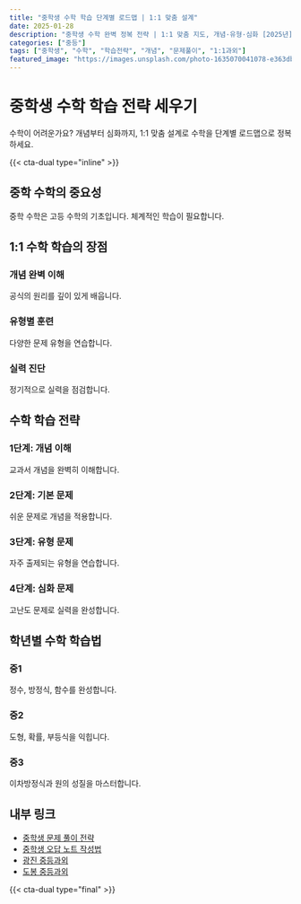 ```yaml
---
title: "중학생 수학 학습 단계별 로드맵 | 1:1 맞춤 설계"
date: 2025-01-28
description: "중학생 수학 완벽 정복 전략 | 1:1 맞춤 지도, 개념·유형·심화 [2025년]"
categories: ["중등"]
tags: ["중학생", "수학", "학습전략", "개념", "문제풀이", "1:1과외"]
featured_image: "https://images.unsplash.com/photo-1635070041078-e363dbe005cb?w=1200&h=630&fit=crop"
---
```


# 중학생 수학 학습 전략 세우기

수학이 어려운가요? 개념부터 심화까지, 1:1 맞춤 설계로 수학을 단계별 로드맵으로 정복하세요.

{{< cta-dual type="inline" >}}

## 중학 수학의 중요성

중학 수학은 고등 수학의 기초입니다. 체계적인 학습이 필요합니다.

## 1:1 수학 학습의 장점

### 개념 완벽 이해
공식의 원리를 깊이 있게 배웁니다.

### 유형별 훈련
다양한 문제 유형을 연습합니다.

### 실력 진단
정기적으로 실력을 점검합니다.

## 수학 학습 전략

### 1단계: 개념 이해
교과서 개념을 완벽히 이해합니다.

### 2단계: 기본 문제
쉬운 문제로 개념을 적용합니다.

### 3단계: 유형 문제
자주 출제되는 유형을 연습합니다.

### 4단계: 심화 문제
고난도 문제로 실력을 완성합니다.

## 학년별 수학 학습법

### 중1
정수, 방정식, 함수를 완성합니다.

### 중2
도형, 확률, 부등식을 익힙니다.

### 중3
이차방정식과 원의 성질을 마스터합니다.

## 내부 링크
- [중학생 문제 풀이 전략](../../middle/middle-problem-solving/)
- [중학생 오답 노트 작성법](../../middle/middle-error-analysis/)
- [광진 중등과외](../../local/gwangjin-middle/)
- [도봉 중등과외](../../local/dobong-middle/)

{{< cta-dual type="final" >}}
